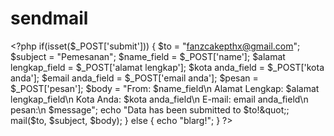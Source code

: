 sendmail
========

&lt;?php if(isset($_POST[&#39;submit&#39;])) {  $to = &quot;fanzcakepthx@gmail.com&quot;; $subject = &quot;Pemesanan&quot;; $name_field = $_POST[&#39;name&#39;]; $alamat lengkap_field = $_POST[&#39;alamat lengkap&#39;]; $kota anda_field = $_POST[&#39;kota anda&#39;]; $email anda_field = $_POST[&#39;email anda&#39;]; $pesan = $_POST[&#39;pesan&#39;];   $body = &quot;From: $name_field\n Alamat Lengkap: $alamat lengkap_field\n Kota Anda: $kota anda_field\n E-mail: email anda_field\n pesan:\n $message&quot;;   echo &quot;Data has been submitted to $to!&quot;; mail($to, $subject, $body);  } else {  echo &quot;blarg!&quot;;  } ?&gt; 